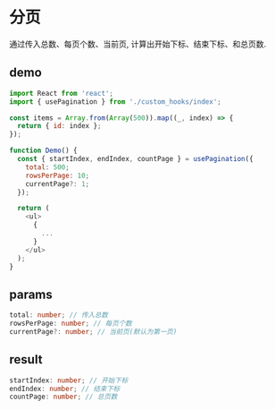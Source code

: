 # 分页

通过传入总数、每页个数、当前页, 计算出开始下标、结束下标、和总页数.

## demo

```js
import React from 'react';
import { usePagination } from './custom_hooks/index';

const items = Array.from(Array(500)).map((_, index) => {
  return { id: index };
});

function Demo() {
  const { startIndex, endIndex, countPage } = usePagination({
    total: 500;
    rowsPerPage: 10;
    currentPage?: 1;
  });

  return (
    <ul>
      {
        ...
      }
    </ul>
  );
}
```

## params

```ts
total: number; // 传入总数
rowsPerPage: number; // 每页个数
currentPage?: number; // 当前页(默认为第一页)
```

## result

```ts
startIndex: number; // 开始下标
endIndex: number; // 结束下标
countPage: number; // 总页数
```
